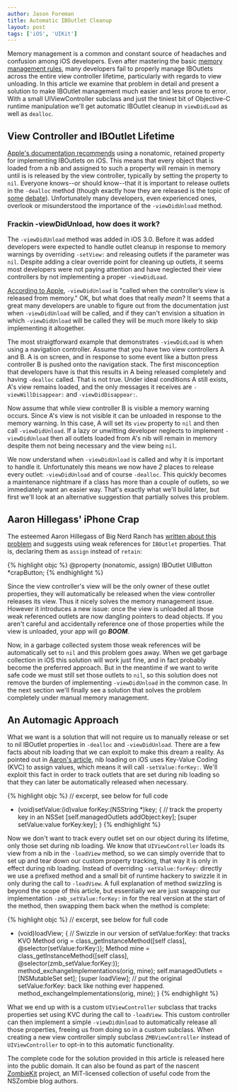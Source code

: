 ```yaml
---
author: Jason Foreman
title: Automatic IBOutlet Cleanup
layout: post
tags: ['iOS', 'UIKit']
---
```


Memory management is a common and constant source of headaches and
confusion among iOS developers. Even after mastering the basic [memory
management rules][THE RULES!], many developers fail to properly manage
IBOutlets across the entire view controller lifetime, particularly with
regards to view unloading. In this article we examine that problem in
detail and present a solution to make IBOutlet management much easier
and less prone to error. With a small UIViewController subclass and
just the tiniest bit of Objective-C runtime manipulation we'll get
automatic IBOutlet cleanup in `viewDidLoad` as well as `dealloc`.


## View Controller and IBOutlet Lifetime

[Apple's documentation recommends][nib mm] using a nonatomic, retained
property for implementing IBOutlets on iOS. This means that every object
that is loaded from a nib and assigned to such a property will remain in
memory until is is released by the view controller, typically by setting
the property to `nil`. Everyone knows--or should know--that it is
important to release outlets in the `-dealloc` method (though exactly
how they are released is the topic of [some][lamarche nil]
[debate][jalkut nil]).
Unfortunately many developers, even experienced ones, overlook or
misunderstood the importance of the `-viewDidUnload` method.

### Frackin -viewDidUnload, how does it work?

The `-viewDidUnload` method was added in iOS 3.0.  Before it was added
developers were expected to handle outlet cleanup in response to memory
warnings by overriding `-setView:` and releasing outlets if the
parameter was `nil`. Despite adding a clear override point for cleaning
up outlets, it seems most developers were not paying attention and have
neglected their view controllers by not implementing a proper
`-viewDidLoad`.

[According to Apple][viewDidUnload], `-viewDidUnload` is "called when
the controller’s view is released from memory." OK, but what does that
really *mean*? It seems that a great many developers are unable to
figure out from the documentation just when `-viewDidUnload` will be
called, and if they can't envision a situation in which `-viewDidUnload`
will be called they will be much more likely to skip implementing it
altogether.

The most straigtforward example that demonstrates `-viewDidLoad` is when
using a navigation controller.  Assume that you have two view
controllers A and B.  A is on screen, and in response to some event like
a button press controller B is pushed onto the navigation stack.  The
first misconception that developers have is that this results in A being
released completely and having `-dealloc` called.  That is not true.
Under ideal conditions A still exists, A's view remains loaded, and the
only messages it receives are `-viewWillDisappear:` and
`-viewDidDisappear:`.

Now assume that while view controller B is visible a memory warning
occurs.  Since A's view is not visible it can be unloaded in response
to the memory warning.  In this case, A will set its `view` property to
`nil` and then call `-viewDidUnload`.  If a lazy or unwitting developer
neglects to implement `-viewDidUnload` then all outlets loaded from A's
nib will remain in memory despite them not being necessary and the view
being `nil`.

We now understand when `-viewDidUnload` is called and why it is
important to handle it. Unfortunately this means we now have *2* places
to release every outlet: `-viewDidUnload` and of course `-dealloc`. This
quickly becomes a maintenance nightmare if a class has more than
a couple of outlets, so we immediately want an easier way.  That's
exactly what we'll build later, but first we'll look at an alternative
suggestion that partially solves this problem.


## Aaron Hillegass' iPhone Crap

The esteemed Aaron Hillegass of Big Nerd Ranch has [written about this
problem][hillegass] and suggests using weak references for `IBOutlet`
properties.  That is, declaring them as `assign` instead of `retain`:

{% highlight objc %}
@property (nonatomic, assign) IBOutlet UIButton *crapButton;
{% endhighlight %}

Since the view controller's view will be the only owner of these outlet
properties, they will automatically be released when the view controller
releases its view.  Thus it nicely solves the memory management issue.
However it introduces a new issue: once the view is unloaded all those
weak referenced outlets are now dangling pointers to dead objects.  If
you aren't careful and accidentally reference one of those properties
while the view is unloaded, your app will go ***BOOM***.

Now, in a garbage collected system those weak references will be
automatically set to `nil` and this problem goes away. When we get
garbage collection in iOS this solution will work just fine, and in fact
probably become the preferred approach.  But in the meantime if we want
to write safe code we must still set those outlets to `nil`, so this
solution does not remove the burden of implementing `-viewDidUnload` in
the common case. In the next section we'll finally see a solution that
solves the problem completely under manual memory management.


## An Automagic Approach

What we want is a solution that will not require us to manually release
or set to nil IBOutlet properties in `-dealloc` and `-viewDidUnload`.
There are a few facts about nib loading that we can exploit to make this
dream a reality.  As pointed out in [Aaron's article][hillegass], nib
loading on iOS uses Key-Value Coding (KVC) to assign values, which means
it will call `-setValue:forKey:`.  We'll exploit this fact in order to
track outlets that are set during nib loading so that they can later be
automatically released when necessary.

{% highlight objc %}
// excerpt, see below for full code
- (void)setValue:(id)value forKey:(NSString *)key;
{
    // track the property key in an NSSet
    [self.managedOutlets addObject:key];
    [super setValue:value forKey:key];
}
{% endhighlight %}

Now we don't want to track every outlet set on our object during its
lifetime, only those set during nib loading. We know that
`UIViewController` loads its view from a nib in the `-loadView` method,
so we can simply override that to set up and tear down our custom
property tracking, that way it is only in effect during nib loading.
Instead of overriding `-setValue:forKey:` directly we use a prefixed
method and a small bit of runtime hackery to swizzle it in only during
the call to `-loadView`. A full explanation of method swizzling is
beyond the scope of this article, but essentially we are just swapping
our implementation `-zmb_setValue:forKey:` in for the real version at
the start of the method, then swapping them back when the method is
complete:

{% highlight objc %}
// excerpt, see below for full code
- (void)loadView;
{
    // Swizzle in our version of setValue:forKey: that tracks KVO
    Method orig = class_getInstanceMethod([self class], @selector(setValue:forKey:));
    Method mine = class_getInstanceMethod([self class], @selector(zmb_setValue:forKey:));
    method_exchangeImplementations(orig, mine);
    self.managedOutlets = [NSMutableSet set];
    [super loadView];
    // put the original setValue:forKey: back like nothing ever happened.
    method_exchangeImplementations(orig, mine);
}
{% endhighlight %}

What we end up with is a custom `UIViewController` subclass that tracks
properties set using KVC during the call to `-loadView`. This custom
controller can then implement a simple `-viewDidUnload` to automatically
release all those properties, freeing us from doing so in a custom
subclass. When creating a new view controller simply subclass
`ZMBViewController` instead of `UIViewController` to opt-in to this
automatic functionality.

The complete code for the solution provided in this article is
released here into the public domain.  It can also be found as part of
the nascent [ZombieKit][zombiekit] project, an MIT-licensed collection
of useful code from the NSZombie blog authors.

<script src="https://gist.github.com/961836.js"> </script>

[THE RULES!]: http://developer.apple.com/library/ios/#documentation/Cocoa/Conceptual/MemoryMgmt/Articles/mmRules.html
[nib mm]: http://developer.apple.com/library/ios/#documentation/Cocoa/Conceptual/MemoryMgmt/Articles/mmNibObjects.html
[viewDidUnload]: http://developer.apple.com/library/ios/documentation/uikit/reference/UIViewController_Class/Reference/Reference.html#//apple_ref/doc/uid/TP40006926-CH3-SW36
[hillegass]: http://weblog.bignerdranch.com/?p=95
[zombiekit]: https://github.com/NSZombie/ZombieKit
[lamarche nil]: http://iphonedevelopment.blogspot.com/2010/10/outlets-cocoa-vs-cocoa-touch.html
[jalkut nil]: http://www.red-sweater.com/blog/1423/dont-coddle-your-code
